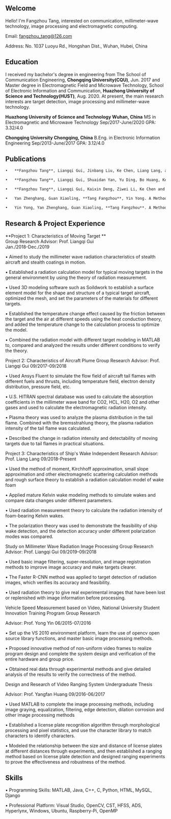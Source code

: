 ## Welcome

Hello! I'm Fangzhou Tang, interested on communication, millimeter-wave technology, image processing and electromagnetic computing.

Email: fangzhou_tang@126.com

Address: No. 1037 Luoyu Rd., Hongshan Dist., Wuhan, Hubei, China

## Education

I received my bachelor's degree in engineering from The School of Communication Engineering, **Chongqing University(CQU)**, Jun. 2017 and Master degree in Electromagnetic Field and Microwave Technology, School of Electronic Information and Communication, **Huazhong University of Science and Technology(HUST)**, Aug. 2020. At present, the main research interests are target detection, image processing and millimeter-wave technology.

**Huazhong University of Science and Technology					            Wuhan, China**
MS in Electromagnetic and Microwave Technology				         Sep/2017-June/2020
GPA: 3.32/4.0

**Chongqing University   				          	           			     Chongqing, China**
B.Eng. in Electronic Information Engineering					         Sep/2013-June/2017
GPA: 3.12/4.0

## Publications
```markdown
•	**Fangzhou Tang**, Liangqi Gui, Jinbang Liu, Ke Chen, Liang Lang, and Yayun Cheng. Metal Target Detection Method Using Passive Millimeter-wave Polarimetric Imagery[J]. *Optics Express*, 2020, 28(9):13336-13351. **(SCI&EI)**

•	**Fangzhou Tang**, Liangqi Gui, Shuaidan Yan, Yu Ding, Bo Huang, Ke Chen and Liang Lang Passive Millimeter-Wave Imaging Experiment and Simulation of Bubbles in Ship Wakes[C]. *IEEE International Conference on Microwave and Millimeter Wave Technology (ICMMT)*, Guangzhou, China, May. 2019. **(EI)**

•	**Fangzhou Tang**, Liangqi Gui, Kaixin Deng, Ziwei Li, Ke Chen and Liang Lang. Mechanism and Analysis of Object Projected Shadow in Passive Millimeter-Wave Radiation Image[C]. *IEEE International on Microwave and Millimeter Wave Technology (ICMMT)*, Shanghai, China, May. 2020. **(EI)** 

•	Yan Zhenghang, Guan Xiaoling, **Tang Fangzhou**, Yin Yong. A Method of Measuring Vehicle Speed Real-Timely Based on Grabbing Non-uniform Video Image Frame[J]. *Electronics World*, 2016. **(CNKI)**

•	Yin Yong, Yan Zhenghang, Guan Xiaoling, **Tang Fangzhou**. A Method of Measuring Vehicle Speed Real-Timely Based on Grabbing Non-uniform Video Image Frame. *National Invention Patent, China*. Patent Number: ZL 2016 1 0327118.4. Patent received May, 17, 2016; accepted February, 09, 2018. 
```
## Research & Project Experience

**Project 1: Characteristics of Moving Target **       
Group Research
Advisor: Prof. Liangqi Gui							                       
Jan./2018-Dec./2019

•	Aimed to study the millimeter wave radiation characteristics of stealth aircraft and stealth coatings in motion.

•	Established a radiation calculation model for typical moving targets in the general environment by using the theory of radiation measurement.

•	Used 3D modeling software such as Soildwork to establish a surface element model for the shape and structure of a typical target aircraft, optimized the mesh, and set the parameters of the materials for different targets.

•	Established the temperature change effect caused by the friction between the target and the air at different speeds using the heat conduction theory, and added the temperature change to the calculation process to optimize the model.

•	Combined the radiation model with different target modeling in MATLAB to, compared and analyzed the results under different conditions to verify the theory.

Project 2: Characteristics of Aircraft Plume	Group Research
Advisor: Prof. Liangqi Gui                                                                                                          09/2017-09/2018

•	Used Ansys Fluent to simulate the flow field of aircraft tail flames with different fuels and thrusts, including temperature field, electron density distribution, pressure field, etc.

•	U.S. HITRAN spectral database was used to calculate the absorption coefficients in the millimeter wave band for CO2, HCL, H20, O2 and other gases and used to calculate the electromagnetic radiation intensity.

•	Plasma theory was used to analyze the plasma distribution in the tail flame. Combined with the bremsstrahlung theory, the plasma radiation intensity of the tail flame was calculated.

•	Described the change in radiation intensity and detectability of moving targets due to tail flames in practical situations.

Project 3: Characteristics of Ship's Wake                                                      	Independent Research
Advisor: Prof. Liang Lang    	09/2018-Present

•	Used the method of moment, Kirchhoff approximation, small slope approximation and other electromagnetic scattering calculation methods and rough surface theory to establish a radiation calculation model of wake foam

•	Applied mature Kelvin wake modeling methods to simulate wakes and compare data changes under different parameters.

•	Used radiation measurement theory to calculate the radiation intensity of foam-bearing Kelvin wakes.

•	The polarization theory was used to demonstrate the feasibility of ship wake detection, and the detection accuracy under different polarization modes was compared.

Study on Millimeter Wave Radiation Image Processing	Group Research
Advisor: Prof. Liangqi Gui                                                                                                          09/2019-09/2018

•	Used basic image filtering, super-resolution, and image registration methods to improve image accuracy and make targets clearer.

•	The Faster R-CNN method was applied to target detection of radiation images, which verifies its accuracy and feasibility.

•	Used radiation theory to give real experimental images that have been lost or replenished with image information before processing.

Vehicle Speed Measurement based on Video, National University Student Innovation Training Program	Group Research

Advisor: Prof. Yong Yin								         06/2015-07/2016

•	Set up the VS 2010 environment platform, learn the use of opencv open source library functions, and master basic image processing methods.

•	Proposed innovative method of non-uniform video frames to realize program design and complete the system design and verification of the entire hardware and group price.

•	Obtained real data through experimental methods and give detailed analysis of the results to verify the correctness of the method.

Design and Research of Video Ranging System               	Undergraduate Thesis

Advisor: Prof. Yangfan Huang                                                              		                      09/2016-06/2017

•	Used MATLAB to complete the image processing methods, including image graying, equalization, filtering, edge detection, dilation corrosion and other image processing methods

•	Established a license plate recognition algorithm through morphological processing and pixel statistics, and use the character library to match characters to identify characters.

•	Modeled the relationship between the size and distance of license plates at different distances through experiments, and then established a ranging method based on license plate detection and designed ranging experiments to prove the effectiveness and robustness of the method.

## Skills

•	Programming Skills: MATLAB, Java, C++, C, Python, HTML, MySQL, Django

•	Professional Platform: Visual Studio, OpenCV, CST, HFSS, ADS, Hyperlynx, Windows, Ubuntu, Raspberry-Pi, OpenMP 
